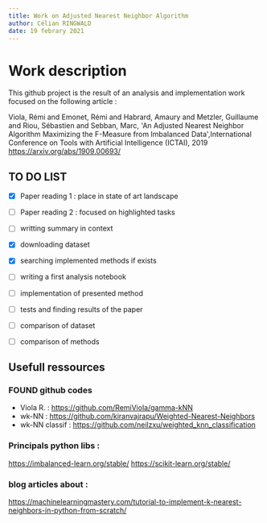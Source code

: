 ```yaml
---
title: Work on Adjusted Nearest Neighbor Algorithm
author: Célian RINGWALD
date: 19 febrary 2021
---
```


# Work description

This github project is the result of an analysis and implementation work focused on the following article :

Viola, Rémi and Emonet, Rémi and Habrard, Amaury and Metzler, Guillaume and Riou, Sébastien and Sebban, Marc,
'An Adjusted Nearest Neighbor Algorithm Maximizing the F-Measure from Imbalanced Data',International Conference on Tools with Artificial Intelligence (ICTAI), 2019
<https://arxiv.org/abs/1909.00693/>
 
## TO DO LIST

- [x] Paper reading 1 : place in state of art landscape
- [ ] Paper reading 2 : focused on highlighted tasks
- [ ] writting summary in context
- [x] downloading dataset
- [x] searching implemented methods if exists
- [ ] writing a first analysis notebook
- [ ] implementation of presented method
- [ ] tests and finding results of the paper
- [ ] comparison of dataset 
- [ ] comparison of methods


## Usefull ressources
### FOUND github codes
- Viola R. : <https://github.com/RemiViola/gamma-kNN>
- wk-NN : <https://github.com/kiranvajrapu/Weighted-Nearest-Neighbors>
- wk-NN classif : <https://github.com/neilzxu/weighted_knn_classification>

### Principals python libs :
https://imbalanced-learn.org/stable/
https://scikit-learn.org/stable/

### blog articles about :
https://machinelearningmastery.com/tutorial-to-implement-k-nearest-neighbors-in-python-from-scratch/

